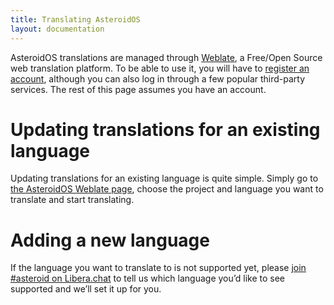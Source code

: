 ```yaml
---
title: Translating AsteroidOS
layout: documentation
---
```


<p>AsteroidOS translations are managed through <a href="https://hosted.weblate.org/projects/asteroidos/">Weblate</a>, a Free/Open Source web translation platform. To be able to use it, you will have to <a href="https://hosted.weblate.org/accounts/register/">register an account</a>, although you can also log in through a few popular third-party services. The rest of this page assumes you have an account.</p>
<div class="page-header">
  <h1 id="updatingts">Updating translations for an existing language</h1>
</div>
<p>Updating translations for an existing language is quite simple. Simply go to <a href="https://hosted.weblate.org/projects/asteroidos/">the AsteroidOS Weblate page</a>, choose the project and language you want to translate and start translating.</p>
<div class="page-header">
  <h1 id="addingts">Adding a new language</h1>
</div>
<p>If the language you want to translate to is not supported yet, please <a href="irc://web.libera.chat/#asteroid">join #asteroid on Libera.chat</a> to tell us which language you’d like to see supported and we’ll set it up for you.</p>
